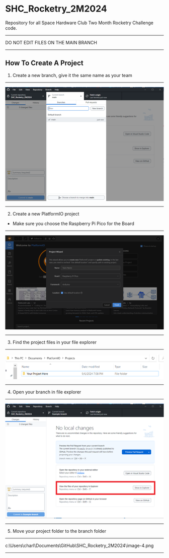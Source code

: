 # SHC_Rocketry_2M2024
Repository for all Space Hardware Club Two Month Rocketry Challenge code.

************************************
DO NOT EDIT FILES ON THE MAIN BRANCH
************************************

How To Create A Project
-----------------------
1. Create a new branch, give it the same name as your team
***********************************************************************************************************************
![alt text](image-1.png)
***********************************************************************************************************************
2. Create a new PlatformIO project
* Make sure you choose the Raspberry Pi Pico for the Board
***********************************************************************************************************************
![alt text](image-2.png)
***********************************************************************************************************************
3. Find the project files in your file explorer
***********************************************************************************************************************
![alt text](image-3.png)
***********************************************************************************************************************
4. Open your branch in file explorer
***********************************************************************************************************************
![alt text](Image-4-1.png)
***********************************************************************************************************************
5. Move your project folder to the branch folder
***********************************************************************************************************************
c:\Users\charl\Documents\GitHub\SHC_Rocketry_2M2024\image-4.png
***********************************************************************************************************************
